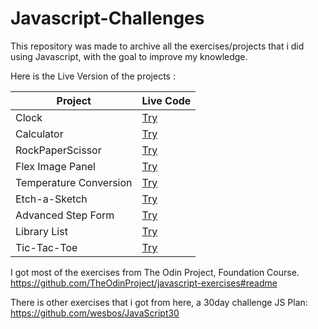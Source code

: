 # Javascript-Challenges
This repository was made to archive all the exercises/projects that i did using Javascript, with the goal to improve my knowledge.

Here is the Live Version of the projects : 

| Project               | Live Code     |
| -------------         | ------------- |  
| Clock                 | [Try](https://codepen.io/lucasnegri/pen/MWVpGmP)      | 
| Calculator            | [Try](https://codepen.io/lucasnegri/pen/eYMvrJP)      | 
| RockPaperScissor      | [Try](https://codepen.io/lucasnegri/pen/yLKMjVq)      | 
| Flex Image Panel      | [Try](https://codepen.io/lucasnegri/pen/wvmJjpp)      | 
| Temperature Conversion| [Try](https://codepen.io/lucasnegri/pen/ExEWLEY)      | 
| Etch-a-Sketch         | [Try](https://codepen.io/lucasnegri/pen/KKoNXNz)      | 
| Advanced Step Form    | [Try](https://codepen.io/lucasnegri/pen/OJvZqEM)      |
| Library List          | [Try](https://codepen.io/lucasnegri/pen/OJZgdzY)      |
| Tic-Tac-Toe           | [Try](https://codepen.io/lucasnegri/pen/RwyLowL)      | 



I got most of the exercises from The Odin Project, Foundation Course.
https://github.com/TheOdinProject/javascript-exercises#readme

There is other exercises that i got from here, a 30day challenge JS Plan:
https://github.com/wesbos/JavaScript30
